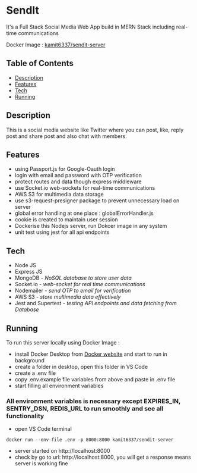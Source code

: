 # SendIt

<p>It's a Full Stack Social Media Web App build in MERN Stack including real-time communications</p>

Docker Image : [kamit6337/sendit-server](https://hub.docker.com/repository/docker/kamit6337/sendit-server/general)

## Table of Contents

- [Description](#description)
- [Features](#features)
- [Tech](#tech)
- [Running](#running)

## Description

This is a social media website like Twitter where you can post, like, reply post and share post and also chat with members.

## Features

- using Passport.js for Google-Oauth login
- login with email and password with OTP verification
- protect routes and data though express middleware
- use Socket.io web-sockets for real-time communications
- AWS S3 for multimedia data storage
- use s3-request-presigner package to prevent unnecessary load on server
- global error handling at one place : globalErrorHandler.js
- cookie is created to maintain user session
- Dockerise this Nodejs server, run Dokcer image in any system
- unit test using jest for all api endpoints

## Tech

<ul>
<li>Node JS</li>
<li>Express JS</li>
<li>MongoDB - <i>NoSQL database to store user data</i></li>
<li>Socket.io - <i>web-socket for real time communications</i></li>
<li>Nodemailer - <i>send OTP to email for verification</i></li>
<li>AWS S3 - <i>store multimedia data effectively</i></li>
<li>Jest and Supertest - <i>testing API endpoints and data fetching from Database</i></li>
</ul>

## Running

To run this server locally using Docker Image :

- install Docker Desktop from [Docker website](https://www.docker.com/products/docker-desktop) and start to run in background
- create a folder in desktop, open this folder in VS Code
- create a .env file
- copy .env.example file variables from above and paste in .env file
- start filling all environment variables

### All environment variables is necessary except EXPIRES_IN, SENTRY_DSN, REDIS_URL to run smoothly and see all functionality

- open VS Code terminal

```
docker run --env-file .env -p 8000:8000 kamit6337/sendit-server
```

- server started on http://localhost:8000
- check by go to url: http://localhost:8000, you will get a response means server is working fine
